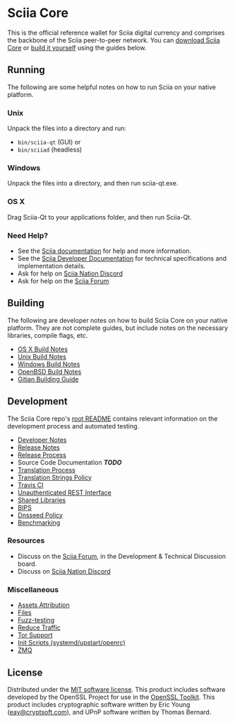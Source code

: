 Sciia Core
==========

This is the official reference wallet for Sciia digital currency and comprises the backbone of the Sciia peer-to-peer network. You can [download Sciia Core](https://www.sciprotocol.org/downloads/) or [build it yourself](#building) using the guides below.

Running
---------------------
The following are some helpful notes on how to run Sciia on your native platform.

### Unix

Unpack the files into a directory and run:

- `bin/sciia-qt` (GUI) or
- `bin/sciiad` (headless)

### Windows

Unpack the files into a directory, and then run sciia-qt.exe.

### OS X

Drag Sciia-Qt to your applications folder, and then run Sciia-Qt.

### Need Help?

* See the [Sciia documentation](https://docs.sciprotocol.org)
for help and more information.
* See the [Sciia Developer Documentation](https://sciia-docs.github.io/) 
for technical specifications and implementation details.
* Ask for help on [Sciia Nation Discord](http://sciiachat.org)
* Ask for help on the [Sciia Forum](https://sciprotocol.org/forum)

Building
---------------------
The following are developer notes on how to build Sciia Core on your native platform. They are not complete guides, but include notes on the necessary libraries, compile flags, etc.

- [OS X Build Notes](build-osx.md)
- [Unix Build Notes](build-unix.md)
- [Windows Build Notes](build-windows.md)
- [OpenBSD Build Notes](build-openbsd.md)
- [Gitian Building Guide](gitian-building.md)

Development
---------------------
The Sciia Core repo's [root README](/README.md) contains relevant information on the development process and automated testing.

- [Developer Notes](developer-notes.md)
- [Release Notes](release-notes.md)
- [Release Process](release-process.md)
- Source Code Documentation ***TODO***
- [Translation Process](translation_process.md)
- [Translation Strings Policy](translation_strings_policy.md)
- [Travis CI](travis-ci.md)
- [Unauthenticated REST Interface](REST-interface.md)
- [Shared Libraries](shared-libraries.md)
- [BIPS](bips.md)
- [Dnsseed Policy](dnsseed-policy.md)
- [Benchmarking](benchmarking.md)

### Resources
* Discuss on the [Sciia Forum](https://sciprotocol.org/forum), in the Development & Technical Discussion board.
* Discuss on [Sciia Nation Discord](http://sciiachat.org)

### Miscellaneous
- [Assets Attribution](assets-attribution.md)
- [Files](files.md)
- [Fuzz-testing](fuzzing.md)
- [Reduce Traffic](reduce-traffic.md)
- [Tor Support](tor.md)
- [Init Scripts (systemd/upstart/openrc)](init.md)
- [ZMQ](zmq.md)

License
---------------------
Distributed under the [MIT software license](/COPYING).
This product includes software developed by the OpenSSL Project for use in the [OpenSSL Toolkit](https://www.openssl.org/). This product includes
cryptographic software written by Eric Young ([eay@cryptsoft.com](mailto:eay@cryptsoft.com)), and UPnP software written by Thomas Bernard.
